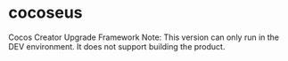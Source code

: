 # cocoseus
Cocos Creator Upgrade Framework
Note: This version can only run in the DEV environment. It does not support building the product.